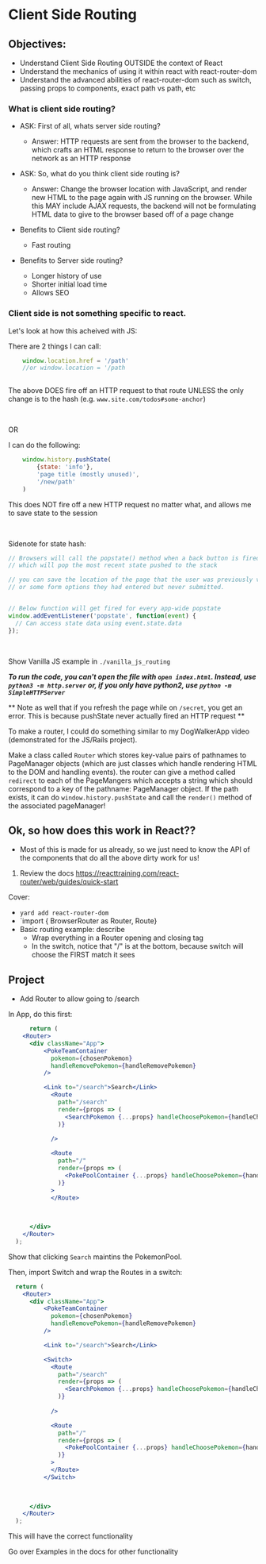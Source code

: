 # Client Side Routing

## Objectives: 
- Understand Client Side Routing OUTSIDE the context of React
- Understand the mechanics of using it within react with react-router-dom
- Understand the advanced abilities of react-router-dom such as switch, passing props to components, exact path vs path, etc


### What is client side routing?

- ASK: First of all, whats server side routing?
    - Answer: HTTP requests are sent from the browser to the backend, which crafts an HTML response to return to the browser over the network as an HTTP response

- ASK: So, what do you think client side routing is?
    - Answer: Change the browser location with JavaScript, and render new HTML to the page again with JS running on the browser. While this MAY include AJAX requests, the backend will not be formulating HTML data to give to the browser based off of a page change

- Benefits to Client side routing?
    - Fast routing
- Benefits to Server side routing?
    - Longer history of use
    - Shorter initial load time
    - Allows SEO

### Client side is not something specific to react.

Let's look at how this acheived with JS: 

There are 2 things I can call:
```js
    window.location.href = '/path'
    //or window.location = '/path
    
```
The above DOES fire off an HTTP request to that route UNLESS the only change is to the hash (e.g. `www.site.com/todos#some-anchor`)

<br/> 

OR 
<br/> 

I can do the following: 

```js
    window.history.pushState(
        {state: 'info'},
        'page title (mostly unused)',
        '/new/path'
    )
```

This does NOT fire off a new HTTP request no matter what, and allows me to save state to the session

<br/>

Sidenote for state hash: 

```js
// Browsers will call the popstate() method when a back button is fired, 
// which will pop the most recent state pushed to the stack

// you can save the location of the page that the user was previously viewing, 
// or some form options they had entered but never submitted.


// Below function will get fired for every app-wide popstate
window.addEventListener('popstate', function(event) {
  // Can access state data using event.state.data
});
```
<br/>

Show Vanilla JS example in `./vanilla_js_routing`

***To run the code, you can't open the file with `open index.html`. Instead, use `python3 -m http.server` or, if you only have python2, use `python -m SimpleHTTPServer`***
<br/>


** Note as well that if you refresh the page while on `/secret`, you get an error. This is because pushState never actually fired an HTTP request ** 


To make a router, I could do something similar to my DogWalkerApp video (demonstrated for the JS/Rails project).

Make a class called `Router` which stores key-value pairs of pathnames to PageManager objects (which are just classes which handle rendering HTML to the DOM and handling events).
the router can give a method called `redirect` to each of the PageMangers which accepts a string which should correspond to a key of the pathname: PageManager object. If the path exists, it can do `window.history.pushState` and call the `render()` method of the associated pageManager!



## Ok, so how does this work in React??

- Most of this is made for us already, so we just need to know the API of the components that do all the above dirty work for us!

1. Review the docs https://reacttraining.com/react-router/web/guides/quick-start

Cover: 

- `yard add react-router-dom`
- `import { BrowserRouter as Router, Route}
- Basic routing example: describe
    - Wrap everything in a Router opening and closing tag
    - In the switch, notice that "/" is at the bottom, because switch will choose the FIRST match it sees


## Project

- Add Router to allow going to /search

In App, do this first: 


```jsx
      return (
    <Router>
      <div className="App">
          <PokeTeamContainer
            pokemon={chosenPokemon}
            handleRemovePokemon={handleRemovePokemon}
          />

          <Link to="/search">Search</Link>
            <Route 
              path="/search" 
              render={props => (
                <SearchPokemon {...props} handleChoosePokemon={handleChoosePokemon} />
              )}
            
            />

            <Route 
              path="/"
              render={props => (
                <PokePoolContainer {...props} handleChoosePokemon={handleChoosePokemon}/>
              )}
            >
            </Route>
          

        
      </div>
    </Router>
  );

```


Show that clicking `Search` maintins the PokemonPool.

Then, import Switch and wrap the Routes in a switch:

```jsx
  return (
    <Router>
      <div className="App">
          <PokeTeamContainer
            pokemon={chosenPokemon}
            handleRemovePokemon={handleRemovePokemon}
          />

          <Link to="/search">Search</Link>

          <Switch>
            <Route 
              path="/search" 
              render={props => (
                <SearchPokemon {...props} handleChoosePokemon={handleChoosePokemon} />
              )}
            
            />

            <Route 
              path="/"
              render={props => (
                <PokePoolContainer {...props} handleChoosePokemon={handleChoosePokemon}/>
              )}
            >
            </Route>
          </Switch>
          

        
      </div>
    </Router>
  );


```


This will have the correct functionality


Go over Examples in the docs for other functionality